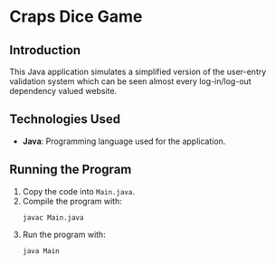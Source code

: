 # Craps Dice Game

## Introduction

This Java application simulates a simplified version of the user-entry validation system which can be seen almost every log-in/log-out dependency valued website.


## Technologies Used

- **Java**: Programming language used for the application.
## Running the Program

1. Copy the code into `Main.java`.
2. Compile the program with:
    ```
    javac Main.java
    ```
3. Run the program with:
    ```
    java Main
    ```
